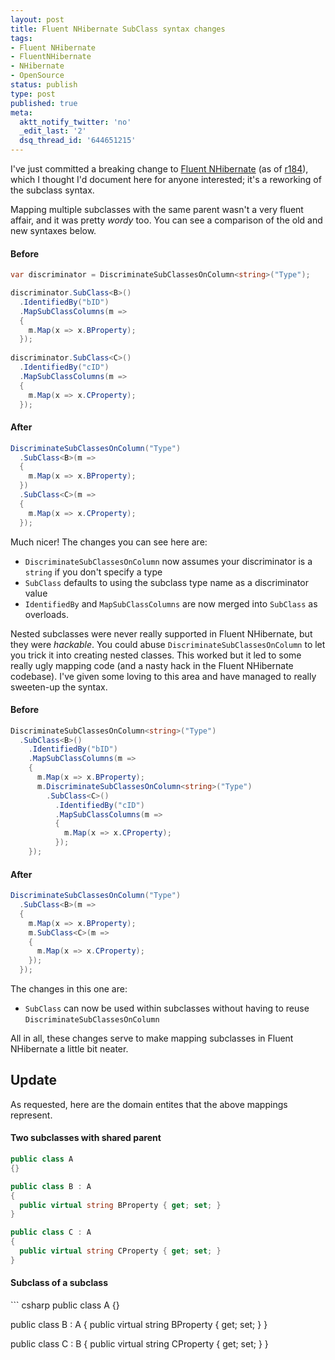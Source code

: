 ```yaml
---
layout: post
title: Fluent NHibernate SubClass syntax changes
tags:
- Fluent NHibernate
- FluentNHibernate
- NHibernate
- OpenSource
status: publish
type: post
published: true
meta:
  aktt_notify_twitter: 'no'
  _edit_last: '2'
  dsq_thread_id: '644651215'
---
```

<p>I've just committed a breaking change to <a href="http://www.fluentnhibernate.org">Fluent NHibernate</a> (as of <a href="http://code.google.com/p/fluent-nhibernate/source/detail?r=184" title="Revision 184">r184</a>), which I thought I'd document here for anyone interested; it's a reworking of the subclass syntax.</p>

<p>Mapping multiple subclasses with the same parent wasn't a very fluent affair, and it was pretty <em>wordy</em> too. You can see a comparison of the old and new syntaxes below.</p>

<h4>Before</h4>

``` csharp
var discriminator = DiscriminateSubClassesOnColumn<string>("Type");

discriminator.SubClass<B>()
  .IdentifiedBy("bID")
  .MapSubClassColumns(m =>
  {
    m.Map(x => x.BProperty);
  });
  
discriminator.SubClass<C>()
  .IdentifiedBy("cID")
  .MapSubClassColumns(m =>
  {
    m.Map(x => x.CProperty);
  });
```

<h4>After</h4>

``` csharp
DiscriminateSubClassesOnColumn("Type")
  .SubClass<B>(m =>
  {
    m.Map(x => x.BProperty);
  })
  .SubClass<C>(m =>
  {
    m.Map(x => x.CProperty);
  });
```

<p>Much nicer! The changes you can see here are:</p>

<ul>
  <li><code>DiscriminateSubClassesOnColumn</code> now assumes your discriminator is a <code>string</code> if you don't specify a type</li>
  <li><code>SubClass</code> defaults to using the subclass type name as a discriminator value</li>
  <li><code>IdentifiedBy</code> and <code>MapSubClassColumns</code> are now merged into <code>SubClass</code> as overloads.</li>
</ul>

<p>Nested subclasses were never really supported in Fluent NHibernate, but they were <em>hackable</em>. You could abuse <code>DiscriminateSubClassesOnColumn</code> to let you trick it into creating nested classes. This worked but it led to some really ugly mapping code (and a nasty hack in the Fluent NHibernate codebase). I've given some loving to this area and have managed to really sweeten-up the syntax.</p>
  
<h4>Before</h4>

``` csharp
DiscriminateSubClassesOnColumn<string>("Type")
  .SubClass<B>()
    .IdentifiedBy("bID")
    .MapSubClassColumns(m =>
    {
      m.Map(x => x.BProperty);
      m.DiscriminateSubClassesOnColumn<string>("Type")
        .SubClass<C>()
          .IdentifiedBy("cID")
          .MapSubClassColumns(m =>
          {
            m.Map(x => x.CProperty);
          });
    });
```

<h4>After</h4>

``` csharp
DiscriminateSubClassesOnColumn("Type")
  .SubClass<B>(m =>
  {
    m.Map(x => x.BProperty);
    m.SubClass<C>(m =>
    {
      m.Map(x => x.CProperty);
    });
  });
```

<p>The changes in this one are:</p>
<ul>
  <li><code>SubClass</code> can now be used within subclasses without having to reuse <code>DiscriminateSubClassesOnColumn</code></li>
</ul>

<p>All in all, these changes serve to make mapping subclasses in Fluent NHibernate a little bit neater.</p>

<h2>Update</h2>
<p>As requested, here are the domain entites that the above mappings represent.</p>

<h4>Two subclasses with shared parent</h4>

``` csharp
public class A
{}

public class B : A
{
  public virtual string BProperty { get; set; }
}

public class C : A
{
  public virtual string CProperty { get; set; }
}
```

<h4>Subclass of a subclass</h4>
``` csharp
public class A
{}

public class B : A
{
  public virtual string BProperty { get; set; }
}

public class C : B
{
  public virtual string CProperty { get; set; }
}
```